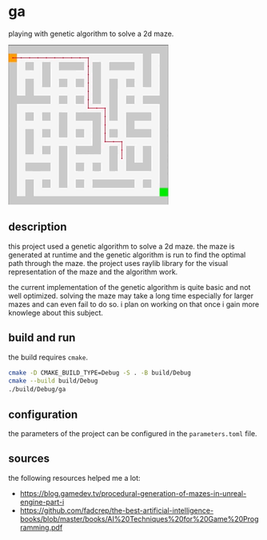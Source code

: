 # ga

playing with genetic algorithm to solve a 2d maze.

![demo](./docs/assets/demo.gif)

## description

this project used a genetic algorithm to solve a 2d maze.
the maze is generated at runtime and the genetic algorithm is run to find the optimal path through the maze.
the project uses raylib library for the visual representation of the maze and the algorithm work.

the current implementation of the genetic algorithm is quite basic and not well optimized. solving the maze may take a long time especially for larger mazes and can even fail to do so. i plan on working on that once i gain more knowlege about this subject.

## build and run

the build requires `cmake`.

```bash
cmake -D CMAKE_BUILD_TYPE=Debug -S . -B build/Debug
cmake --build build/Debug
./build/Debug/ga
```

## configuration

the parameters of the project can be configured in the `parameters.toml` file.

## sources

the following resources helped me a lot:

- https://blog.gamedev.tv/procedural-generation-of-mazes-in-unreal-engine-part-i
- https://github.com/fadcrep/the-best-artificial-intelligence-books/blob/master/books/AI%20Techniques%20for%20Game%20Programming.pdf
